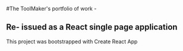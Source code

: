 #The ToolMaker's portfolio of work - 
## Re- issued as a React single page application


This project was bootstrapped with Create React App